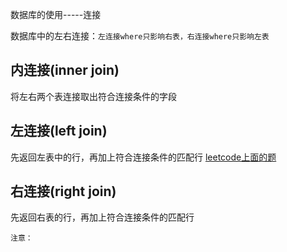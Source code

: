 数据库的使用-----连接

数据库中的左右连接：`左连接where只影响右表，右连接where只影响左表`

## 内连接(inner join)
将左右两个表连接取出符合连接条件的字段
## 左连接(left join)
先返回左表中的行，再加上符合连接条件的匹配行
[leetcode上面的题](https://leetcode-cn.com/problems/combine-two-tables/submissions/)


## 右连接(right join)
先返回右表的行，再加上符合连接条件的匹配行

```
注意：


```
